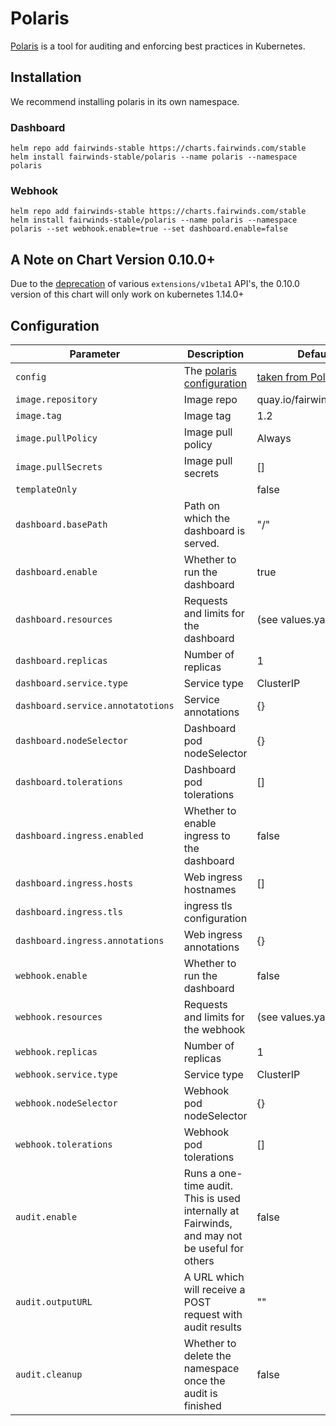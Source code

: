 # Polaris

[Polaris](https://github.com/FairwindsOps/polaris)
is a tool for auditing and enforcing best practices in Kubernetes.

## Installation
We recommend installing polaris in its own namespace.

### Dashboard
```
helm repo add fairwinds-stable https://charts.fairwinds.com/stable
helm install fairwinds-stable/polaris --name polaris --namespace polaris
```

### Webhook
```
helm repo add fairwinds-stable https://charts.fairwinds.com/stable
helm install fairwinds-stable/polaris --name polaris --namespace polaris --set webhook.enable=true --set dashboard.enable=false
```

## A Note on Chart Version 0.10.0+

Due to the [deprecation](https://kubernetes.io/blog/2019/07/18/api-deprecations-in-1-16/) of various `extensions/v1beta1` API's,
the 0.10.0 version of this chart will only work on kubernetes 1.14.0+

## Configuration
Parameter | Description | Default
--------- | ----------- | -------
`config`  | The [polaris configuration](https://github.com/FairwindsOps/polaris#configuration) | [taken from Polaris](https://github.com/FairwindsOps/polaris/blob/master/examples/config.yaml)
`image.repository` | Image repo | quay.io/fairwinds/polaris
`image.tag` | Image tag | 1.2
`image.pullPolicy` | Image pull policy | Always
`image.pullSecrets` | Image pull secrets | []
`templateOnly` | | false
`dashboard.basePath` | Path on which the dashboard is served. | "/"
`dashboard.enable` | Whether to run the dashboard | true
`dashboard.resources` | Requests and limits for the dashboard | (see values.yaml)
`dashboard.replicas` | Number of replicas | 1
`dashboard.service.type` | Service type | ClusterIP
`dashboard.service.annotatotions` | Service annotations | {}
`dashboard.nodeSelector` | Dashboard pod nodeSelector | {}
`dashboard.tolerations` | Dashboard pod tolerations | []
`dashboard.ingress.enabled` | Whether to enable ingress to the dashboard | false
`dashboard.ingress.hosts` | Web ingress hostnames | []
`dashboard.ingress.tls` | ingress tls configuration |
`dashboard.ingress.annotations` | Web ingress annotations | {}
`webhook.enable` | Whether to run the dashboard | false
`webhook.resources` | Requests and limits for the webhook | (see values.yaml)
`webhook.replicas` | Number of replicas | 1
`webhook.service.type` | Service type | ClusterIP
`webhook.nodeSelector` | Webhook pod nodeSelector | {}
`webhook.tolerations` | Webhook pod tolerations | []
`audit.enable` | Runs a one-time audit. This is used internally at Fairwinds, and may not be useful for others | false
`audit.outputURL` | A URL which will receive a POST request with audit results | ""
`audit.cleanup` | Whether to delete the namespace once the audit is finished | false
